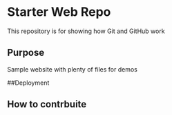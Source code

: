 # Starter Web Repo

This repository is for showing how Git and GitHub work

## Purpose

Sample website with plenty of files for demos

##Deployment

## How to contrbuite
